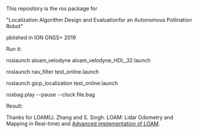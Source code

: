 This repository is the ros package for 

"Localization Algorithm Design and Evaluationfor an Autonomous Pollination Robot"

pblished in ION GNSS+ 2019


Run it:

roslaunch aloam_velodyne aloam_velodyne_HDL_32.launch

roslaunch nav_filter test_online.launch

roslaunch gicp_localization test_online.launch

rosbag play --pause --clock file.bag

Result:
<!-- <img src="https://github.com/" width = 55% height = 55%/> -->

Thanks for LOAM(J. Zhang and S. Singh. LOAM: Lidar Odometry and Mapping in Real-time) and [Advanced implementation of LOAM](https://github.com/HKUST-Aerial-Robotics/A-LOAM).
